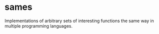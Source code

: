 # sames
Implementations of arbitrary sets of interesting functions the same way in multiple programming languages.
